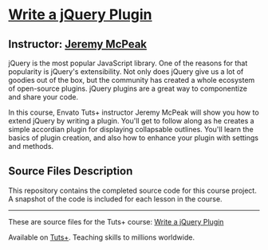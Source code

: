 # [Write a jQuery Plugin][published url]
## Instructor: [Jeremy McPeak][instructor url]


jQuery is the most popular JavaScript library. One of the reasons for that popularity is jQuery's extensibility. Not only does jQuery give us a lot of goodies out of the box, but the community has created a whole ecosystem of open-source plugins. jQuery plugins are a great way to componentize and share your code. 

In this course, Envato Tuts+ instructor Jeremy McPeak will show you how to extend jQuery by writing a plugin. You'll get to follow along as he creates a simple accordian plugin for displaying collapsable outlines. You'll learn the basics of plugin creation, and also how to enhance your plugin with settings and methods.


## Source Files Description


This repository contains the completed source code for this course project. A snapshot of the code is included for each lesson in the course.

------

These are source files for the Tuts+ course: [Write a jQuery Plugin][published url]

Available on [Tuts+](https://tutsplus.com). Teaching skills to millions worldwide.

[published url]: https://code.tutsplus.com/courses/write-a-jquery-plugin
[instructor url]: https://tutsplus.com/authors/jeremy-mcpeak
